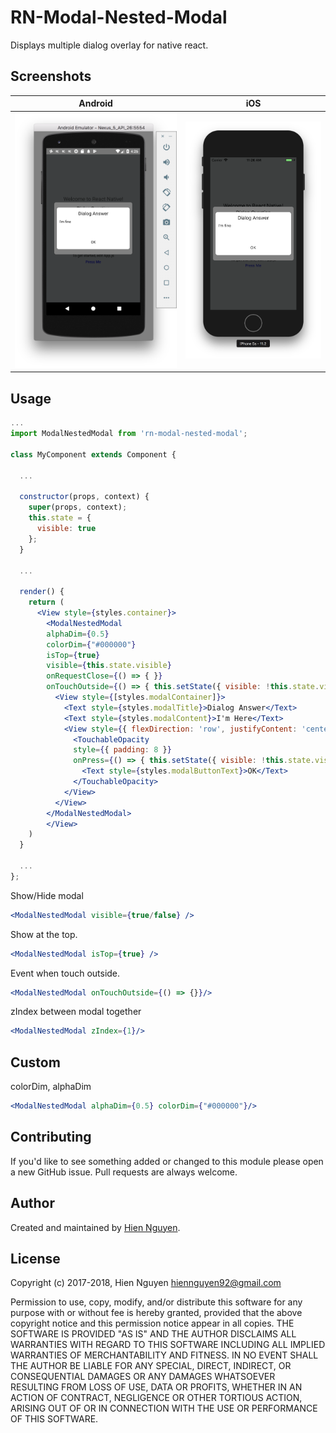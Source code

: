 # RN-Modal-Nested-Modal

Displays multiple dialog overlay for native react.

## Screenshots

| Android        | iOS           | 
| ------------- |:-------------:| 
| ![alt text](https://github.com/hiennguyen92/RN-Modal-Nested-Modal/raw/master/screenshots/Screen%20Shot%202018-02-07%20at%2011.26.44%20AM.png "Android")      | ![alt text](https://github.com/hiennguyen92/RN-Modal-Nested-Modal/raw/master/screenshots/Screen%20Shot%202018-02-07%20at%2011.26.18%20AM.png "iOS")  |

## Usage

```jsx
...
import ModalNestedModal from 'rn-modal-nested-modal';

class MyComponent extends Component {

  ...
  
  constructor(props, context) {
    super(props, context);
    this.state = {
      visible: true
    };
  }

  ...

  render() {
    return (
      <View style={styles.container}>
        <ModalNestedModal 
        alphaDim={0.5}
        colorDim={"#000000"}
        isTop={true}
        visible={this.state.visible}
        onRequestClose={() => { }}
        onTouchOutside={() => { this.setState({ visible: !this.state.visible }) }}>
          <View style={[styles.modalContainer]}>
            <Text style={styles.modalTitle}>Dialog Answer</Text>
            <Text style={styles.modalContent}>I'm Here</Text>
            <View style={{ flexDirection: 'row', justifyContent: 'center', marginTop: 20 }}>
              <TouchableOpacity 
              style={{ padding: 8 }} 
              onPress={() => { this.setState({ visible: !this.state.visible }) }}>
                <Text style={styles.modalButtonText}>OK</Text>
              </TouchableOpacity>
            </View>
          </View>
        </ModalNestedModal>
        </View>
    )
  }

  ...
};
```

Show/Hide modal

```jsx
<ModalNestedModal visible={true/false} />
```


Show at the top.

```jsx
<ModalNestedModal isTop={true} />
```


Event when touch outside.

```jsx
<ModalNestedModal onTouchOutside={() => {}}/>
```

zIndex between modal together

```jsx
<ModalNestedModal zIndex={1}/>
```

## Custom
colorDim, alphaDim

```jsx
<ModalNestedModal alphaDim={0.5} colorDim={"#000000"}/>
```


## Contributing

If you'd like to see something added or changed to this module please open a new GitHub issue. Pull requests are always welcome.

## Author
Created and maintained by [Hien Nguyen](https://github.com/hiennguyen92).

## License
Copyright (c) 2017-2018, Hien Nguyen <hiennguyen92@gmail.com>

Permission to use, copy, modify, and/or distribute this software for any purpose with or without fee is hereby granted, provided that the above copyright notice and this permission notice appear in all copies.
THE SOFTWARE IS PROVIDED "AS IS" AND THE AUTHOR DISCLAIMS ALL WARRANTIES WITH REGARD TO THIS SOFTWARE INCLUDING ALL IMPLIED WARRANTIES OF MERCHANTABILITY AND FITNESS. IN NO EVENT SHALL THE AUTHOR BE LIABLE FOR ANY SPECIAL, DIRECT, INDIRECT, OR CONSEQUENTIAL DAMAGES OR ANY DAMAGES WHATSOEVER RESULTING FROM LOSS OF USE, DATA OR PROFITS, WHETHER IN AN ACTION OF CONTRACT, NEGLIGENCE OR OTHER TORTIOUS ACTION, ARISING OUT OF OR IN CONNECTION WITH THE USE OR PERFORMANCE OF THIS SOFTWARE.
